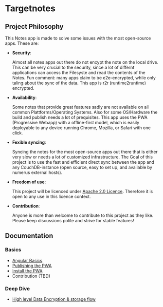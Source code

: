 # Targetnotes

## Project Philosophy

This Notes app is made to solve some issues with the most open-source apps. These are:

 - **Security**: 

   Almost all notes apps out there do not encypt the note on the local drive. This can be very crucial to the security, since a lot of differnt applications can access the Filesyste and read the contents of the Notes. Fun comment: many apps claim to be e2e-encrypted, while only taling about the sync of the data. This app is r2r (runtime2runtime) encrypted.

 - **Availability**: 
   
   Some notes that provide great features sadly are not available on all common Plattforms/Operating Systems. Also for some OS/Hardware the build and publish needs a lot of prequisites. This app uses the PWA (Progressive Webapp) with a offline-first model, which is easily deployable to any device running Chrome, Mozilla, or Safari with one click.

 - **Fexible syncing**: 

   Syncing the notes for the most open-source apps out there that is either very slow or needs a lot of customized infrastructure. The Goal of this project is to use the fast and efficient direct sync between the app and any CouchDB-instance (open source, easy to set up, and available by numerus external hosts).

 - **Freedom of use**: 

   This project will be licenced under [Apache 2.0 Licence](LICENCE.md). Therefore it is open to any use in this licence context.

 - **Contribution**: 
   
   Anyone is more than welcome to contribute to this project as they like. Please keep discussions polite and strive for stable features!

## Documentation 

### Basics
 - [Angular Basics](docs/basics/angular.md)
 - [Publishing the PWA](docs/basics/publish-pwa.md)
 - [Install the PWA](docs/basics/install-pwa.md)
 - Contribution (TBD)

### Deep Dive

 - [High level Data Encryption & storage flow](docs/deep-dive/encryption.md)
